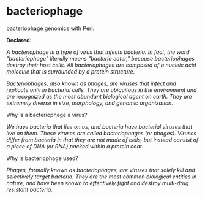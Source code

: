 # bacteriophage
bacteriophage genomics with Perl.

**Declared:**

_A bacteriophage is a type of virus that infects bacteria. In fact, the word "bacteriophage" literally means "bacteria eater," because bacteriophages destroy their host cells. All bacteriophages are composed of a nucleic acid molecule that is surrounded by a protein structure_.

_Bacteriophages, also known as phages, are viruses that infect and replicate only in bacterial cells. They are ubiquitous in the environment and are recognized as the most abundant biological agent on earth. They are extremely diverse in size, morphology, and genomic organization_.

Why is a bacteriophage a virus?

_We have bacteria that live on us, and bacteria have bacterial viruses that live on them. These viruses are called bacteriophages (or phages). Viruses differ from bacteria in that they are not made of cells, but instead consist of a piece of DNA (or RNA) packed within a protein coat_.

Why is bacteriophage used?

_Phages, formally known as bacteriophages, are viruses that solely kill and selectively target bacteria. They are the most common biological entities in nature, and have been shown to effectively fight and destroy multi-drug resistant bacteria_.
